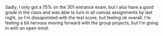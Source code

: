 Sadly, I only got a 75% on the 301 entrance exam, but I also have a good grade in the class and was able to turn in all canvas assignments by last night, so I'm dissapointed with the test score, but feeling ok overall. I'm feeling a bit nervous moving forward with the group projects, but I'm going in with an open mind.